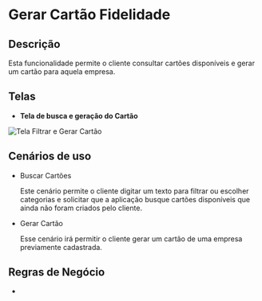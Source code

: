 # Gerar Cartão Fidelidade



## Descrição

Esta funcionalidade permite o cliente consultar cartões disponíveis e gerar um cartão para aquela empresa.



## Telas

- **Tela de busca e geração do Cartão**

![Tela Filtrar e Gerar Cartão](telaBuscarCartao.png)



## Cenários de uso

- Buscar Cartões

  Este cenário permite o cliente digitar um texto para filtrar ou escolher categorias e solicitar que a aplicação busque cartões disponíveis que ainda não foram criados pelo cliente.
  
- Gerar Cartão

  Esse cenário irá permitir o cliente gerar um cartão de uma empresa previamente cadastrada.

## Regras de Negócio

- 